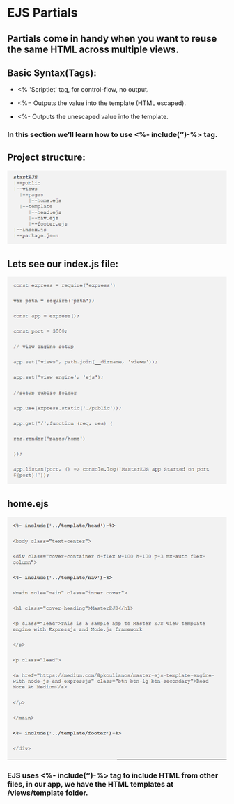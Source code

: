 # EJS Partials
## Partials come in handy when you want to reuse the same HTML across multiple views.

## Basic Syntax(Tags):
- <% 'Scriptlet' tag, for control-flow, no output.

- <%= Outputs the value into the template (HTML escaped).

- <%- Outputs the unescaped value into the template.

### In this section we’ll learn how to use <%- include(‘’)-%> tag.

## Project structure:

![image](../read11/image/project-structure.PNG)

## Lets see our index.js file:
![image](../read11/image/index.PNG)

## home.ejs
![image](../read11/image/home.PNG)
### EJS uses <%- include(‘’)-%> tag to include HTML from other files, in our app, we have the HTML templates at /views/template folder.